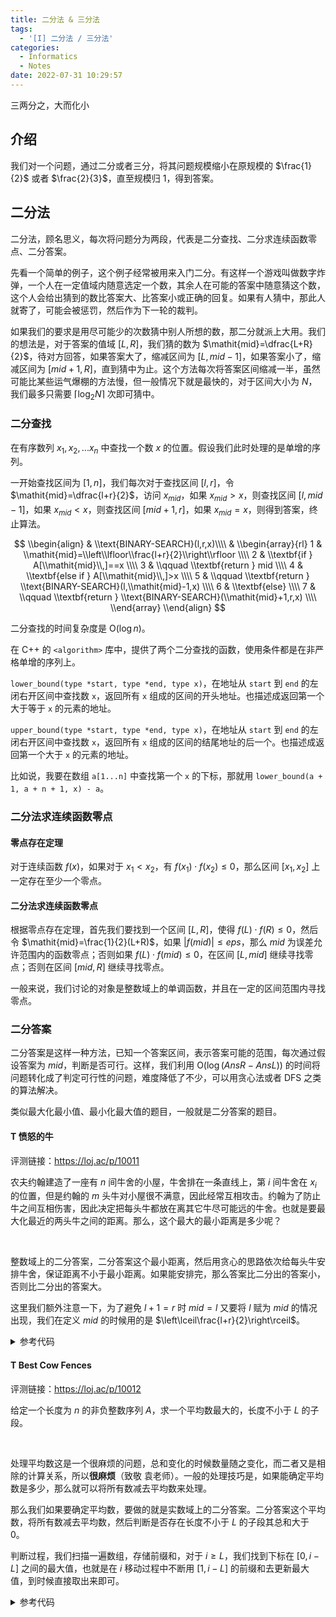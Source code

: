 ```yaml
---
title: 二分法 & 三分法
tags:
  - '[I] 二分法 / 三分法'
categories:
  - Informatics
  - Notes
date: 2022-07-31 10:29:57
---
```



三两分之，大而化小

<!--more-->

## 介绍

我们对一个问题，通过二分或者三分，将其问题规模缩小在原规模的 $\frac{1}{2}$ 或者 $\frac{2}{3}$，直至规模归 $1$，得到答案。

## 二分法

二分法，顾名思义，每次将问题分为两段，代表是二分查找、二分求连续函数零点、二分答案。

先看一个简单的例子，这个例子经常被用来入门二分。有这样一个游戏叫做数字炸弹，一个人在一定值域内随意选定一个数，其余人在可能的答案中随意猜这个数，这个人会给出猜到的数比答案大、比答案小或正确的回复。如果有人猜中，那此人就寄了，可能会被惩罚，然后作为下一轮的裁判。

如果我们的要求是用尽可能少的次数猜中别人所想的数，那二分就派上大用。我们的想法是，对于答案的值域 $[L,R]$，我们猜的数为 $\mathit{mid}=\dfrac{L+R}{2}$，待对方回答，如果答案大了，缩减区间为 $[L,\mathit{mid}-1]$，如果答案小了，缩减区间为 $[\mathit{mid}+1,R]$，直到猜中为止。这个方法每次将答案区间缩减一半，虽然可能比某些运气爆棚的方法慢，但一般情况下就是最快的，对于区间大小为 $N$，我们最多只需要 $\lceil\log_2N\rceil$ 次即可猜中。

### 二分查找

在有序数列 $x_1,x_2,...x_n$ 中查找一个数 $x$ 的位置。假设我们此时处理的是单增的序列。

一开始查找区间为 $[1,n]$，我们每次对于查找区间 $[l,r]$，令 $\mathit{mid}=\dfrac{l+r}{2}$，访问 $x_\mathit{mid}$，如果 $x_\mathit{mid}>x$，则查找区间 $[l,\mathit{mid}-1]$，如果 $x_\mathit{mid}<x$，则查找区间 $[\mathit{mid}+1,r]$，如果 $x_\mathit{mid}=x$，则得到答案，终止算法。

$$
\\begin{align}
  & \\text{BINARY-SEARCH}(l,r,x)\\\\
  & \\begin{array}{rl}
      1 &  \\mathit{mid}=\\left\\lfloor\\frac{l+r}{2}\\right\\rfloor \\\\
      2 &  \\textbf{if } A[\\mathit{mid}\\,]==x \\\\
      3 &  \\qquad \\textbf{return } mid \\\\
      4 &  \\textbf{else if } A[\\mathit{mid}\\,]>x \\\\
      5 &  \\qquad \\textbf{return } \\text{BINARY-SEARCH}(l,\\mathit{mid}-1,x) \\\\
      6 &  \\textbf{else} \\\\
      7 &  \\qquad \\textbf{return } \\text{BINARY-SEARCH}(\\mathit{mid}+1,r,x) \\\\
    \\end{array}
\\end{align}
$$

二分查找的时间复杂度是 $\mathrm{O}(\log n)$。

在 C++ 的 ``<algorithm>`` 库中，提供了两个二分查找的函数，使用条件都是在非严格单增的序列上。

``lower_bound(type *start, type *end, type x)``，在地址从 ``start`` 到 ``end`` 的左闭右开区间中查找数 ``x``，返回所有 ``x`` 组成的区间的开头地址。也描述成返回第一个大于等于 ``x`` 的元素的地址。

``upper_bound(type *start, type *end, type x)``，在地址从 ``start`` 到 ``end`` 的左闭右开区间中查找数 ``x``，返回所有 ``x`` 组成的区间的结尾地址的后一个。也描述成返回第一个大于 ``x`` 的元素的地址。

比如说，我要在数组 ``a[1...n]`` 中查找第一个 ``x`` 的下标，那就用 ``lower_bound(a + 1, a + n + 1, x) - a``。

### 二分法求连续函数零点

#### 零点存在定理

对于连续函数 $f(x)$，如果对于 $x_1<x_2$，有 $f(x_1)\cdot f(x_2)\leq 0$，那么区间 $[x_1,x_2]$ 上一定存在至少一个零点。

#### 二分法求连续函数零点

根据零点存在定理，首先我们要找到一个区间 $[L,R]$，使得 $f(L)\cdot f(R)\leq 0$，然后令 $\mathit{mid}=\frac{1}{2}(L+R)$，如果 $|f(\mathit{mid})|\leq\mathit{eps}$，那么 $\mathit{mid}$ 为误差允许范围内的函数零点；否则如果 $f(L)\cdot f(\mathit{mid})\leq 0$，在区间 $[L,\mathit{mid}]$ 继续寻找零点；否则在区间 $[\mathit{mid},R]$ 继续寻找零点。

一般来说，我们讨论的对象是整数域上的单调函数，并且在一定的区间范围内寻找零点。

### 二分答案

二分答案是这样一种方法，已知一个答案区间，表示答案可能的范围，每次通过假设答案为 $\mathit{mid}$，判断是否可行。这样，我们利用 $\mathrm{O}(\log(\mathit{AnsR}-\mathit{AnsL}))$ 的时间将问题转化成了判定可行性的问题，难度降低了不少，可以用贪心法或者 DFS 之类的算法解决。

类似最大化最小值、最小化最大值的题目，一般就是二分答案的题目。

#### T 愤怒的牛

评测链接：<https://loj.ac/p/10011>

农夫约翰建造了一座有 $n$ 间牛舍的小屋，牛舍排在一条直线上，第 $i$ 间牛舍在 $x_i$ 的位置，但是约翰的 $m$ 头牛对小屋很不满意，因此经常互相攻击。约翰为了防止牛之间互相伤害，因此决定把每头牛都放在离其它牛尽可能远的牛舍。也就是要最大化最近的两头牛之间的距离。那么，这个最大的最小距离是多少呢？

<br>

整数域上的二分答案，二分答案这个最小距离，然后用贪心的思路依次给每头牛安排牛舍，保证距离不小于最小距离。如果能安排完，那么答案比二分出的答案小，否则比二分出的答案大。

这里我们额外注意一下，为了避免 $l+1=r$ 时 $\mathit{mid}=l$ 又要将 $l$ 赋为 $\mathit{mid}$ 的情况出现，我们在定义 $\mathit{mid}$ 的时候用的是 $\left\lceil\frac{l+r}{2}\right\rceil$。

<details class="note">
  <summary>参考代码</summary>

```cpp
#include <cstdio>
#include <algorithm>

int n, c, x[100005];

int main()
{
    scanf("%d%d", &n, &c);
    for (int i = 1; i <= n; ++i) scanf("%d", x + i);
    std::sort(x + 1, x + n + 1);
    x[0] = -0x3f3f3f3f;

    int l = 1, r = (x[n] - x[1]) / (c - 1);
    while (l < r)
    {
        int mid = (l + r >> 1) + 1;
        int last = 0, cnt = 0;
        for (int i = 1; i <= n && cnt < c; ++i)
            if (x[i] - x[last] >= mid) ++cnt, last = i;
        if (cnt == c) l = mid;
        else r = mid - 1;
    }
    printf("%d", l);
    return 0;
}
```

</details>

#### T Best Cow Fences

评测链接：<https://loj.ac/p/10012>

给定一个长度为 $n$ 的非负整数序列 $A$，求一个平均数最大的，长度不小于 $L$ 的子段。

<br>

处理平均数这是一个很麻烦的问题，总和变化的时候数量随之变化，而二者又是相除的计算关系，所以**很麻烦**（致敬 袁老师）。一般的处理技巧是，如果能确定平均数是多少，那么就可以将所有数减去平均数来处理。

那么我们如果要确定平均数，要做的就是实数域上的二分答案。二分答案这个平均数，将所有数减去平均数，然后判断是否存在长度不小于 $L$ 的子段其总和大于 $0$。

判断过程，我们扫描一遍数组，存储前缀和，对于 $i\geq L$，我们找到下标在 $[0,i-L]$ 之间的最大值，也就是在 $i$ 移动过程中不断用 $[1,i-L]$ 的前缀和去更新最大值，到时候直接取出来即可。

<details class="note">
  <summary>参考代码</summary>

```cpp
#include <cstdio>

template <class T>
T max(T x, T y)
{
    return x > y ? x : y;
}

template <class T>
T min(T x, T y)
{
    return x < y ? x : y;
}

int n, L, a[100005], sum, maximum;
double b[100005];
double pres[100005];

int main()
{
    scanf("%d%d", &n, &L);
    for (int i = 1; i <= n; ++i)
    {
        scanf("%d", a + i);
        sum += a[i];
        maximum = max(maximum, a[i]);
    }

    double l = sum * 1.0 / n, r = maximum + 1, esp = 0.0001;
    while (r - l > esp)
    {
        double mid = (l + r) / 2;
        for (int i = 1; i <= n; ++i) b[i] = a[i] - mid;

        bool flag = false;
        double minipres = 0;
        for (int i = 1; i <= L; ++i) pres[i] = pres[i - 1] + b[i];
        if (pres[L] > 0) flag = true;
        else
        {
            for (int i = L + 1; i <= n; ++i)
            {
                minipres = min(minipres, pres[i - L]);
                pres[i] = pres[i - 1] + b[i];
                if (pres[i] - minipres > 0)
                {
                    flag = true;
                    break;
                }
            }
        }

        if (flag) l = mid;
        else r = mid;
    }

    printf("%d", (int)(r * 1000));
    
    return 0;
}
```

<details>

其实，$\mathit{eps}$ 还是要开小一点比较保险。

另外，请思考，最后为什么要输出右端点 $r$ 而不是左端点 $l$？因为我们所计算的平均数，小数部分是 $0.000000000$ 的情况显然很常见，而小数部分是 $0.999999999$ 的情况几乎不可见。当小数部分是 $0.000000000$ 的时候，由于数据类型的误差或者算法的误差，很有可能 $l$ 的整数部分就与答案的整数部分差 $1$，而因为 $0.999999999$ 的情况几乎没有，所以 $r$ 是几乎没有可能进位的。

## 三分法

### 三分法求单峰函数最值

单峰函数，顾名思义，只有一个最值，最值其左、其右均单调。众所周知，最常见的单峰函数是二次函数，虽然你知道最值等于 $\frac{4ac-b^2}{4a}$，但是我们还是借二次函数来探讨三分法。

<div style="width:75%;margin:auto">
  {% asset_img quadraticfunction.png '"" "三分法求单峰函数最值"' %}
</div>

假设我们要在区间 $[l,r]$ 上求最值，令 $L(l,f(l)),R(r,f(r)),P\left(\frac{2l+r}{3},f\left(\frac{2l+r}{3}\right)\right),Q\left(\frac{l+2r}{3},f\left(\frac{l+2r}{3}\right)\right)$，也就是取区间左右端点 $L,R$ 的三等分点 $P,Q$。这里我们称 $P,Q$ 中函数值更优的点为优点，另外一个称为劣点，图示优点为 $Q$，劣点为 $P$。我们找到优点 $Q$ 关于抛物线对称轴的对称点 $Q'$，称 $Q,Q'$ 中更靠近 $P$ 的点为 $Q_0$，那么 $[P,Q_0]$ 是一段单调区间，且单调方向与 $[L,P]$ 相同，图示为单增区间。于是，可以肯定，最值存在于 $P$ 以右。由于我们并不能找出 $Q_0$ 的坐标，也不能确定最值存在于 $Q$ 左还是 $Q$ 右，因此我们只能将最值限定在 $[P,R]$ 内。$P,Q$ 的优劣点地位交换同理。

我们可以概括为，最值存在于从劣点到距离劣点更远的端点的这一段区间上。

当然，没人拦着你用 $\frac{4ac-b^2}{4a}$。

#### T 曲线

评测链接：<https://loj.ac/problem/10013>

明明做作业的时候遇到了 $n$ 个二次函数 $S_i(x)=ax^2+bx+c$，他突发奇想设计了一个新的函数 $F(x)=\max\\{S_i(x)\\},i=1...n$。$0\leq a\leq 100,0\leq b\leq 5000,0\leq|c|\leq 5000$。

明明现在想求这个函数在 $[1,1000]$ 的最小值，要求精确到小数点后四位，四舍五入。

<br>

明明设计的函数 $F(x)$ 等价于 $n$ 个二次函数 $S_i(x)$ 的最大值，反映在平面直角坐标系上，表示为最高的图象。

观察数据特点，$a\geq 0$ 保证了这些二次函数均为开口向上的二次函数，或者是一次函数，即这些函数在各个点上的切线斜率是非严格单调递增的。这些函数取最大值，在交点位置，交点之前的部分较高的一段所属的二次函数相对另一段向下走，说明这一段的切线斜率小于另一段。而又由于各函数的切线斜率非严格单增，于是交点前后较高的两端组成的新图象的切线斜率依旧是非严格单增的。这样，整个函数 $F(x)$ 图象的切线斜率均为非严格单增的。

于是就是一个单峰函数。

<details class="note">
  <summary>参考代码</summary>

```cpp
#include <cstdio>

template <class T>
T abs(T x)
{
    if (x < 0) return -x;
    return x;
}
template <class T>
T max(T x, T y)
{
    return x > y ? x : y;
}

int n, a[10005], b[10005], c[10005];

double s(int i, double x)
{
    return a[i] * x * x + b[i] * x + c[i];
}
double f(double x)
{
    double ans = -0x7fffffff;
    for (int i = 1; i <= n; ++i) ans = max(ans, s(i, x));
    return ans;
}

int main()
{
    int T;
    scanf("%d", &T);
    for (int test = 1; test <= T; ++test)
    {
        scanf("%d", &n);
        for (int i = 1; i <= n; ++i) scanf("%d%d%d", &a[i], &b[i], &c[i]);
        double l = 0, r = 1000, esp = 0.0000000001, fl = f(l), fr = f(r);
        while (abs(fr - fl) > esp)
        {
            double x1 = (l + l + r) / 3;
            double x2 = (l + r + r) / 3;
            double fx1 = f(x1), fx2 = f(x2);

            if (fl > fr)
            {
                if (fx1 < fx2)
                {
                    r = x2;
                    fr = fx2;
                }
                else
                {
                    l = x1;
                    fl = fx1;
                }
            }
            else
            {
                if (fx2 < fx1)
                {
                    l = x1;
                    fl = fx1;
                }
                else
                {
                    r = x2;
                    fr = fx2;
                }
            }
        }
        printf("%.4lf\n", fr);
    }
    return 0;
}
```

</details>

## 废题

有些时候，一些适用二分或三分法的题目数学特性太强，导致可以直接推出函数表达式，进而通过数学知识求得零点或者最值。比如你可以用 $\frac{4ac-b^2}{4a}$。

### T 灯泡

评测链接：<https://loj.ac/p/10016>

相比 wildleopard 的家，他的弟弟 mildleopard 比较穷。他的房子是狭窄的而且在他的房间里面仅有一个灯泡。每天晚上，他徘徊在自己狭小的房子里，思考如何赚更多的钱。有一天，他发现他的影子的长度随着他在灯泡和墙壁之间走到时发生着变化。一个突然的想法出现在脑海里，他想知道他的影子的最大长度。

{% asset_img light.webp '"" "灯泡 题图"' %}

输入三个实数 $H,h,D$，输出 $L$。题目有多组测试数据。

<br>

典型废题，均值不等式，或者说双勾函数。

设人到灯的水平距离为 $x$，可以推出 $L=H+D-(\frac{D(H-h)}{x}+x)$。

令 $A=\frac{D(H-h)}{x}+x$，这是典型的双勾函数，但别着急乐呵。

~~我绝对不会告诉你要注意定义域。~~

  1. 人不可能穿到墙壁右边去，因此 $x\leqslant D$。
  2. 墙上的影子不可能为负数，即 $H-\frac{D(H-h)}{x}\geqslant 0$，因此 $x\geqslant\frac{D(H-h)}{H}$。

在考虑了 $x\in[\frac{D(H-h)}{H},D]$ 之后，再考察双勾函数的单调性解题。

<details class="note">
  <summary>参考代码</summary>

```cpp
#include <iostream>
#include <cstdio>
#include <cmath>

using namespace std;

int main()
{
    int T;
    scanf("%d", &T);
    for (int i = 1; i <= T; ++i)
    {
        double H, h, D;
        scanf("%lf%lf%lf", &H, &h, &D);
        double l = (H - h) / H * D;
        double r = D;
        double x = sqrt(D * (H - h));
        fprintf(stderr, "%.3lf %.3lf %.3lf ", l, x, r);
        double x_true;
        if (x < l) x_true = l;
        else if (x > r) x_true = r;
        else x_true = x;
        fprintf(stderr, "%.3lf\n", x_true);
        printf("%.3lf\n", D + H - D * (H - h) / x_true - x_true);
    }
    return 0;
}
```

</details>

## 结语

连续函数，零点存在，碰撞出一正一负。

单峰函数，最值唯一，分割出一优一劣。

抬头，是二分答案，俯首，是双勾函数，转身，是将军饮马，驻足，只是你，只是我。
